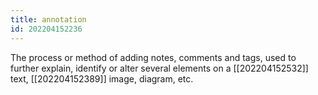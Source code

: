 ```yaml
---
title: annotation
id: 202204152236
---
```


The process or method of adding notes, comments and tags, used to further explain, identify or alter several elements on a [[202204152532]] text, [[202204152389]] image, diagram, etc.
